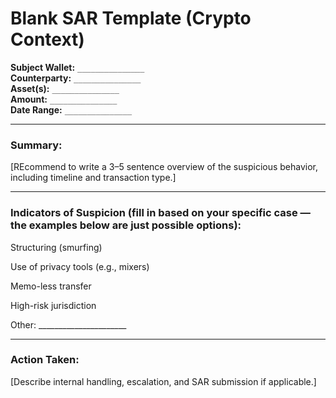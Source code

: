 # Blank SAR Template (Crypto Context)

**Subject Wallet:** `_______________`  
**Counterparty:** `_______________`  
**Asset(s):** `_______________`  
**Amount:** `_______________`  
**Date Range:** `_______________`

---

###  Summary:

[REcommend to write a 3–5 sentence overview of the suspicious behavior, including timeline and transaction type.]

---

### Indicators of Suspicion (fill in based on your specific case — the examples below are just possible options):

  Structuring (smurfing)

  Use of privacy tools (e.g., mixers)

  Memo-less transfer

  High-risk jurisdiction

  Other: ______________________

---

###  Action Taken:

[Describe internal handling, escalation, and SAR submission if applicable.]
